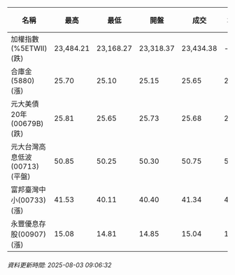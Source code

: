 | 名稱 | 最高 | 最低 | 開盤 | 成交 | 均價 | 成交金額(億) | 昨收 | 漲跌幅 | 漲跌 | 總量 | 昨量 | 振幅 |
| -------- | -------- | -------- | -------- |-------- | -------- | -------- |-------- |-------- |-------- | -------- | -------- |-------- |
|加權指數(%5ETWII) (跌)|23,484.21|23,168.27|23,318.37|23,434.38|-|3,929.84|23,542.52|0.46%|108.14|6,900,629|0|1.34%|
|合庫金(5880) (漲)|25.70|25.10|25.15|25.65|25.49|2.41|25.40|0.98%|0.25|9,460|10,982|2.36%|
|元大美債20年(00679B) (跌)|25.81|25.65|25.73|25.68|25.71|12.61|25.75|0.27%|0.07|49,064|54,825|0.62%|
|元大台灣高息低波(00713) (平盤)|50.85|50.25|50.30|50.75|50.66|4.65|50.75|0.00%|0.00|9,177|9,000|1.18%|
|富邦臺灣中小(00733) (漲)|41.53|40.11|40.40|41.34|41.21|0.856|40.70|1.57%|0.64|2,078|1,388|3.49%|
|永豐優息存股(00907) (漲)|15.08|14.81|14.85|15.04|15.05|0.238|14.97|0.47%|0.07|1,584|1,263|1.80%|
###### 資料更新時間: 2025-08-03 09:06:32